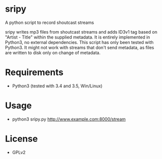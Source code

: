 # sripy
A python script to record shoutcast streams

sripy writes mp3 files from shoutcast streams and adds ID3v1 tag based on "Artist - Title" within the supplied metadata. It is entirely implemented in Python3, no external dependencies. This script has only been tested with Python3. It might not work with streams that don't send metadata, as files are written to disk only on change of metadata.

Requirements
====
* Python3 (tested with 3.4 and 3.5, Win/Linux)


Usage
====
* python3 sripy.py http://www.example.com:8000/stream

License
====
* GPLv2
